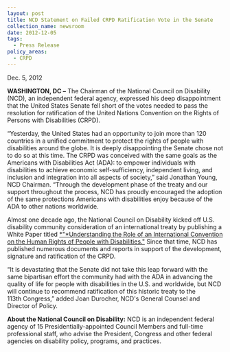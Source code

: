 ```yaml
---
layout: post
title: NCD Statement on Failed CRPD Ratification Vote in the Senate
collection_name: newsroom
date: 2012-12-05
tags:
  - Press Release
policy_areas:
  - CRPD
---
```


D﻿ec. 5, 2012

**WASHINGTON, DC –** The Chairman of the National Council on Disability (NCD), an independent federal agency, expressed his deep disappointment that the United States Senate fell short of the votes needed to pass the resolution for ratification of the United Nations Convention on the Rights of Persons with Disabilities (CRPD).

“Yesterday, the United States had an opportunity to join more than 120 countries in a unified commitment to protect the rights of people with disabilities around the globe. It is deeply disappointing the Senate chose not to do so at this time. The CRPD was conceived with the same goals as the Americans with Disabilities Act (ADA): to empower individuals with disabilities to achieve economic self-sufficiency, independent living, and inclusion and integration into all aspects of society,” said Jonathan Young, NCD Chairman. “Through the development phase of the treaty and our support throughout the process, NCD has proudly encouraged the adoption of the same protections Americans with disabilities enjoy because of the ADA to other nations worldwide.

Almost one decade ago, the National Council on Disability kicked off U.S. disability community consideration of an international treaty by publishing a White Paper titled [*"*Understanding the Role of an International Convention on the Human Rights of People with Disabilities."](https://www.ncd.gov/rawmedia_repository/fab40111_e273_4616_b451_d7c642b3b42b.pdf) Since that time, NCD has published numerous documents and reports in support of the development, signature and ratification of the CRPD.

“It is devastating that the Senate did not take this leap forward with the same bipartisan effort the community had with the ADA in advancing the quality of life for people with disabilities in the U.S. and worldwide, but NCD will continue to recommend ratification of this historic treaty to the 113th Congress,” added Joan Durocher, NCD's General Counsel and Director of Policy.

**About the National Council on Disability:** NCD is an independent federal agency of 15 Presidentially-appointed Council Members and full-time professional staff, who advise the President, Congress and other federal agencies on disability policy, programs, and practices.
